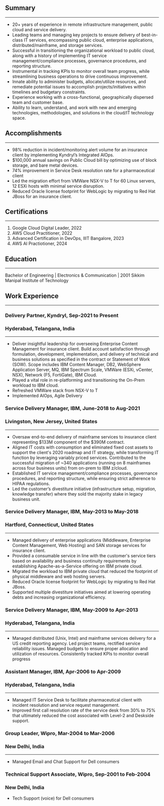 ## Summary
---
- 20+ years of experience in remote infrastructure management, public cloud and service delivery.
- Leading teams and managing key projects to ensure delivery of best-in-class IT services,
encompassing public cloud, enterprise applications, distributed/mainframe, and storage services.
- Successful in transitioning the organizational workload to public cloud, along with a history of implementing IT service
management/compliance processes, governance procedures, and reporting structure.
- Instrumental in tracking KPIs to monitor overall team progress, while streamlining business operations to drive continuous improvement.
- Innate ability to administer budgets, allocate/utilize resources, and remediate potential issues to accomplish
projects/initiatives within timelines and budgetary constraints.
- Experience working with a cross-functional, geographically dispersed team and customer base.
- Ability to learn, understand, and work with new and emerging technologies, methodologies, and solutions in the cloud/IT technology space.

## Accomplishments
---
- 98% reduction in incident/monitoring alert volume for an insurance client by implementing Kyndryl’s Integrated
AIOps.
- $100,000 annual savings on Public Cloud bill by optimizing use of block storage, and bare metal devices.
- 74% improvement in Service Desk resolution rate for a pharmaceutical client
- Led the migration effort from VMWare NSX-V to T for 60 Linux servers, 12 ESXi hosts with minimal service
disruption.
- Reduced Oracle license footprint for WebLogic by migrating to Red Hat JBoss for an insurance client.

## Certifications
---
1. Google Cloud Digital Leader, 2022
2. AWS Cloud Practitioner, 2022
3. Advanced Certification in DevOps, IIIT Bangalore, 2023
4. AWS AI Practiotioner, 2024

## Education
---
Bachelor of Engineering | Electronics & Communication | 2001 
Sikkim Manipal Institute of Technology

## Work Experience
---
### Delivery Partner, Kyndryl, Sep-2021 to Present
### Hyderabad, Telangana, India
---
- Deliver insightful leadership for overseeing Enterprise Content Management for insurance client. Build account
satisfaction through formulation, development, implementation, and delivery of technical and business solutions as
specified in the contract or Statement of Work (SOW). Scope includes IBM Content Manager, DB2, WebSphere
Application Server, MQ, IBM Spectrum Scale, VMWare (ESXi, vCenter, NSX), Network (F5, FortiGate), IBM
Cloud.
- Played a vital role in re-platforming and transitioning the On-Prem workload to IBM cloud.
- Refreshed VMWare stack from NSX-V to T
- Implemented AIOps, Agile Delivery

### Service Delivery Manager, IBM, June-2018 to Aug-2021
### Livingston, New Jersey, United States
---
- Oversaw end-to-end delivery of mainframe services to insurance client representing $133M component of the
$390M contract.
- Aligned IT costs with consumption and eliminated fixed cost assets to support the client's 2020 roadmap and IT
strategy, while transforming IT function by leveraging variably priced services.
Contributed to the successful migration of ~340 applications (running on 8 mainframes across four business units)
from on-prem to IBM z/cloud.
- Established IT service management/compliance processes, governance procedures, and reporting structure, while
ensuring strict adherence to HIPAA regulations.
- Led the customer’s divestiture initiative (infrastructure setup, migration, knowledge transfer) where they sold the
majority stake in legacy business unit.

### Service Delivery Manager, IBM, May-2013 to May-2018
### Hartford, Connecticut,  United States
---
- Managed delivery of enterprise applications (Middleware, Enterprise Content Management, Web Hosting) and SAN
storage services for insurance client.
- Provided a consumable service in line with the customer's service tiers based on availability and business continuity
requirements by establishing Apache-as-a-Service offering on IBM private cloud.
- Migrated the workload to IBM private cloud that reduced the footprint of physical middleware and web hosting
servers.
- Reduced Oracle license footprint for WebLogic by migrating to Red Hat JBoss.
- Supported multiple divestiture initiatives aimed at lowering operating debts and increasing organizational efficiency.

### Service Delivery Manager, IBM, May-2009 to Apr-2013
### Hyderabad, Telangana,  India
---
- Managed distributed (Unix, Intel) and mainframe services delivery for a US credit reporting agency. Led project
teams, rectified service reliability issues. Managed budgets to ensure proper allocation and utilization of resources.
Consistently tracked KPIs to monitor overall progress

### Assistant Manager, IBM, Apr-2006 to Apr-2009
### Hyderabad, Telangana,  India
---
- Managed IT Service Desk to facilitate pharmaceutical client with incident resolution and service request
management.
- Improved first call resolution rate of the service desk from 30% to 75% that ultimately reduced the cost associated
with Level-2 and Deskside support.

### Group Leader, Wipro, Mar-2004 to Mar-2006
### New Delhi, India
---
- Managed Email and Chat Support for Dell consumers

### Technical Support Associate, Wipro, Sep-2001 to Feb-2004
### New Delhi, India
- Tech Support (voice) for Dell consumers

